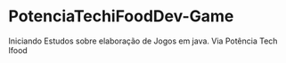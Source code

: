 # PotenciaTechiFoodDev-Game
Iniciando Estudos sobre elaboração de Jogos em java.  Via Potência Tech Ifood
